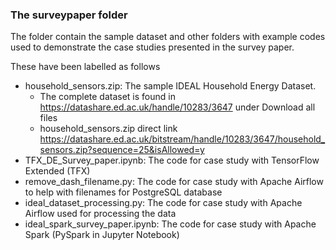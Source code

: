 ### The surveypaper folder
The folder contain the sample dataset and other folders with example codes used to demonstrate the case studies presented in the survey paper.

These have been labelled as follows
*   household_sensors.zip: The sample IDEAL Household Energy Dataset.
    *  The complete dataset is found in https://datashare.ed.ac.uk/handle/10283/3647 under Download all files
    *  household_sensors.zip direct link <br> https://datashare.ed.ac.uk/bitstream/handle/10283/3647/household_sensors.zip?sequence=25&isAllowed=y
*   TFX_DE_Survey_paper.ipynb: The code for case study with TensorFlow Extended (TFX)
*   remove_dash_filename.py: The code for case study with Apache Airflow to help with filenames for PostgreSQL database
*   ideal_dataset_processing.py: The code for case study with Apache Airflow used for processing the data
*   ideal_spark_survey_paper.ipynb: The code for case study with Apache Spark (PySpark in Jupyter Notebook)
